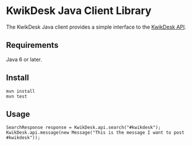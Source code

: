 # KwikDesk Java Client Library

The KwikDesk Java client provides a simple interface to the [KwikDesk API](https://developer.kwikdesk.com).

## Requirements

Java 6 or later.

## Install

	mvn install
	mvn test
	
## Usage

	SearchResponse response = KwikDesk.api.search("#kwikdesk");
	KwikDesk.api.message(new Message("This is the message I want to post #kwikdesk"));
